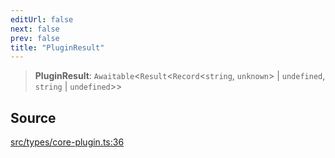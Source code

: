 ```yaml
---
editUrl: false
next: false
prev: false
title: "PluginResult"
---
```


> **PluginResult**: `Awaitable`\<`Result`\<`Record`\<`string`, `unknown`\> \| `undefined`, `string` \| `undefined`\>\>

## Source

[src/types/core-plugin.ts:36](https://github.com/sern-handler/handler/blob/70c6236802295980123056f2e84579aa6f6e5dbd/src/types/core-plugin.ts#L36)
